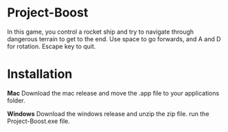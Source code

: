 # Project-Boost

In this game, you control a rocket ship and try to navigate through dangerous terrain to get to the end. Use space to go forwards, and A and D for rotation. Escape key to quit.

# Installation

**Mac**
Download the mac release and move the .app file to your applications folder.

**Windows**
Download the windows release and unzip the zip file. run the Project-Boost.exe file.

